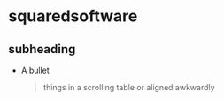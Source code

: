 squaredsoftware
===============

subheading
----------

- A bullet 

  > things in a scrolling table or aligned awkwardly
  

